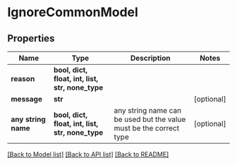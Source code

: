 # IgnoreCommonModel


## Properties
Name | Type | Description | Notes
------------ | ------------- | ------------- | -------------
**reason** | **bool, dict, float, int, list, str, none_type** |  | 
**message** | **str** |  | [optional] 
**any string name** | **bool, dict, float, int, list, str, none_type** | any string name can be used but the value must be the correct type | [optional]

[[Back to Model list]](../README.md#documentation-for-models) [[Back to API list]](../README.md#documentation-for-api-endpoints) [[Back to README]](../README.md)


